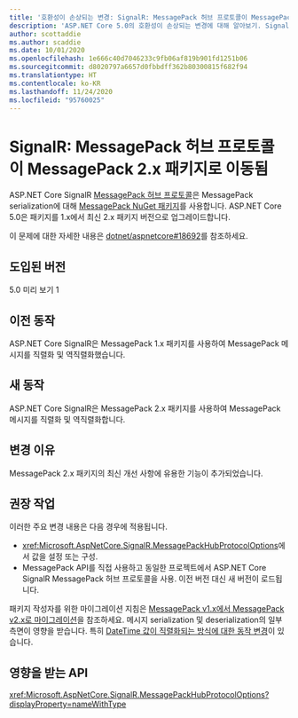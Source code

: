 ```yaml
---
title: '호환성이 손상되는 변경: SignalR: MessagePack 허브 프로토콜이 MessagePack 2.x 패키지로 이동됨'
description: 'ASP.NET Core 5.0의 호환성이 손상되는 변경에 대해 알아보기. SignalR: MessagePack 허브 프로토콜이 MessagePack 2.x 패키지로 이동됨'
author: scottaddie
ms.author: scaddie
ms.date: 10/01/2020
ms.openlocfilehash: 1e666c40d7046233c9fb06af819b901fd1251b06
ms.sourcegitcommit: d8020797a6657d0fbbdff362b80300815f682f94
ms.translationtype: HT
ms.contentlocale: ko-KR
ms.lasthandoff: 11/24/2020
ms.locfileid: "95760025"
---
```

# <a name="signalr-messagepack-hub-protocol-moved-to-messagepack-2x-package"></a>SignalR: MessagePack 허브 프로토콜이 MessagePack 2.x 패키지로 이동됨

ASP.NET Core SignalR [MessagePack 허브 프로토콜](/aspnet/core/signalr/messagepackhubprotocol)은 MessagePack serialization에 대해 [MessagePack NuGet 패키지](https://www.nuget.org/packages/MessagePack)를 사용합니다. ASP.NET Core 5.0은 패키지를 1.x에서 최신 2.x 패키지 버전으로 업그레이드합니다.

이 문제에 대한 자세한 내용은 [dotnet/aspnetcore#18692](https://github.com/dotnet/aspnetcore/issues/18692)를 참조하세요.

## <a name="version-introduced"></a>도입된 버전

5.0 미리 보기 1

## <a name="old-behavior"></a>이전 동작

ASP.NET Core SignalR은 MessagePack 1.x 패키지를 사용하여 MessagePack 메시지를 직렬화 및 역직렬화했습니다.

## <a name="new-behavior"></a>새 동작

ASP.NET Core SignalR은 MessagePack 2.x 패키지를 사용하여 MessagePack 메시지를 직렬화 및 역직렬화합니다.

## <a name="reason-for-change"></a>변경 이유

MessagePack 2.x 패키지의 최신 개선 사항에 유용한 기능이 추가되었습니다.

## <a name="recommended-action"></a>권장 작업

이러한 주요 변경 내용은 다음 경우에 적용됩니다.

* <xref:Microsoft.AspNetCore.SignalR.MessagePackHubProtocolOptions>에서 값을 설정 또는 구성.
* MessagePack API를 직접 사용하고 동일한 프로젝트에서 ASP.NET Core SignalR MessagePack 허브 프로토콜을 사용. 이전 버전 대신 새 버전이 로드됩니다.

패키지 작성자를 위한 마이그레이션 지침은 [MessagePack v1.x에서 MessagePack v2.x로 마이그레이션](https://github.com/neuecc/MessagePack-CSharp/blob/master/doc/migration.md)을 참조하세요. 메시지 serialization 및 deserialization의 일부 측면이 영향을 받습니다. 특히 [DateTime 값이 직렬화되는 방식에 대한 동작 변경](https://github.com/neuecc/MessagePack-CSharp/blob/master/doc/migration.md#behavioral-changes)이 있습니다.

## <a name="affected-apis"></a>영향을 받는 API

<xref:Microsoft.AspNetCore.SignalR.MessagePackHubProtocolOptions?displayProperty=nameWithType>

<!--

### Category

ASP.NET Core

### Affected APIs

`T:Microsoft.AspNetCore.SignalR.MessagePackHubProtocolOptions`

-->
